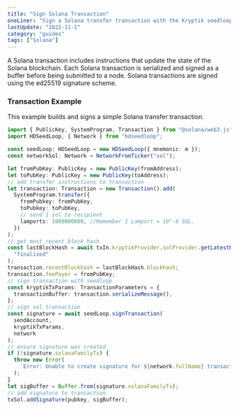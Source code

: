 ```yaml
---
title: "Sign Solana Transaction"
oneLiner: "Sign a Solana transfer transaction with the Kryptik seedloop."
lastUpdate: "2022-11-1"
category: "guides"
tags: ["Solana"]
---
```


A Solana transaction includes instructions that update the state of the Solana blockchain. Each Solana transaction is serialized and signed as a buffer before being submitted to a node. Solana transactions are signed using the ed25519 signature scheme.

### Transaction Example

This example builds and signs a simple Solana transfer transaction.

```typescript
import { PublicKey, SystemProgram, Transaction } from "@solana/web3.js";
import HDSeedLoop, { Network } from "hdseedloop";

const seedLoop: HDSeedLoop = new HDSeedLoop({ mnemonic: m });
const networkSol: Network = NetworkFromTicker("sol");

let fromPubKey: PublicKey = new PublicKey(fromAddress);
let toPubKey: PublicKey = new PublicKey(toAddress);
// add transfer instructions to transaction
let transaction: Transaction = new Transaction().add(
  SystemProgram.transfer({
    fromPubkey: fromPubKey,
    toPubkey: toPubKey,
    // send 1 sol to recipient
    lamports: 1000000000, //Remember 1 Lamport = 10^-9 SOL.
  })
);
// get most recent block hash
const lastBlockHash = await txIn.kryptikProvider.solProvider.getLatestBlockhash(
  "finalized"
);
transaction.recentBlockhash = lastBlockHash.blockhash;
transaction.feePayer = fromPubKey;
// sign transaction with seedloop
const kryptikTxParams: TransactionParameters = {
  transactionBuffer: transaction.serializeMessage(),
};
// sign sol transaction
const signature = await seedLoop.signTransaction(
  sendAccount,
  kryptikTxParams,
  network
);
// ensure signature was created
if (!signature.solanaFamilyTx) {
  throw new Error(
    `Error: Unable to create signature for ${network.fullName} transaction`
  );
}
let sigBuffer = Buffer.from(signature.solanaFamilyTx);
// add signature to transaction
txSol.addSignature(pubkey, sigBuffer);
```
